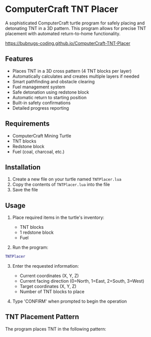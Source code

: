 # ComputerCraft TNT Placer

A sophisticated ComputerCraft turtle program for safely placing and detonating TNT in a 3D pattern. This program allows for precise TNT placement with automated return-to-home functionality.

https://bubnugs-coding.github.io/ComputerCraft-TNT-Placer

## Features

- Places TNT in a 3D cross pattern (4 TNT blocks per layer)
- Automatically calculates and creates multiple layers if needed
- Smart pathfinding and obstacle clearing
- Fuel management system
- Safe detonation using redstone block
- Automatic return to starting position
- Built-in safety confirmations
- Detailed progress reporting

## Requirements

- ComputerCraft Mining Turtle
- TNT blocks
- Redstone block
- Fuel (coal, charcoal, etc.)

## Installation

1. Create a new file on your turtle named `TNTPlacer.lua`
2. Copy the contents of `TNTPlacer.lua` into the file
3. Save the file

## Usage

1. Place required items in the turtle's inventory:
   - TNT blocks
   - 1 redstone block
   - Fuel

2. Run the program:
```lua
TNTPlacer
```

3. Enter the requested information:
   - Current coordinates (X, Y, Z)
   - Current facing direction (0=North, 1=East, 2=South, 3=West)
   - Target coordinates (X, Y, Z)
   - Number of TNT blocks to place

4. Type 'CONFIRM' when prompted to begin the operation

## TNT Placement Pattern

The program places TNT in the following pattern: 
